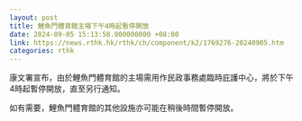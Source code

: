 ```yaml
---
layout: post
title: 鯉魚門體育館主場下午4時起暫停開放
date: 2024-09-05 15:13:58.000000000 +08:00
link: https://news.rthk.hk/rthk/ch/component/k2/1769276-20240905.htm
categories: rthk
---
```


康文署宣布，由於鯉魚門體育館的主場需用作民政事務處臨時庇護中心，將於下午4時起暫停開放，直至另行通知。

如有需要，鯉魚門體育館的其他設施亦可能在稍後時間暫停開放。

